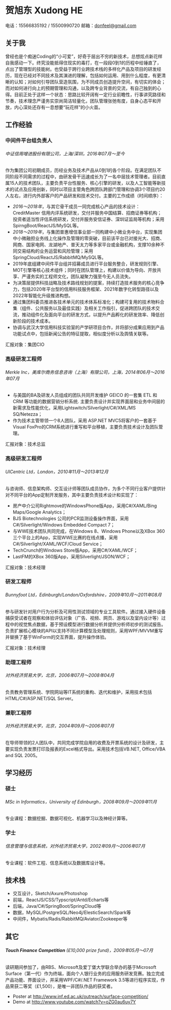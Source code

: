 # 贺旭东	Xudong HE

电话：15566835192 / 15500990720				邮箱：donfeel@gmail.com	

## 关于我

曾经也是个痴迷Coding的“小可爱”，好奇于层出不穷的新技术，总想炫点新花样自我感动一下。终究没能抵得住现实的毒打，在一段段0到1的历程中给锤直了，点出了管理型的技能树。也受益于跨行业跨技术栈的多样化产品及项目的研发经历，现在已经对不同技术及其演进的理解，包括如何运用、用到什么程度，有更清晰的认知；对如何引导团队营造氛围，为不同成员创造提升空间，有切实的体会；而对如何进行向上的预期管理和沟通，以及跨专业背景的交流，有自己独到的心得。目前正处于这样一个状态：思路比较开阔有一定行业前瞻性，行事讲究路径和节奏，技术理念严谨务实崇尚简洁轻量化，团队管理张弛有度，自身心态平和开放，内心深处还存有一息想要“玩花样”的小火苗。



## 工作经验

### 中间件平台组负责人

###### *中证信用增进股份有限公司，上海/深圳，2016年07月～至今*

作为集团公司初期成员，历经业务及技术产品从0到1的各个阶段。在满足团队不同阶段不同需求的过程中，由研发骨干迅速成长为了一名中层技术管理者。目前直属15人的技术团队，主要负责平台性服务、核心引擎的研发，以及人工智能等新技术的试点及应用创新，同时以项目主管角色跨团队跨部门管理和协调3个项目约20人左右，进行内外部客户的产品研发和技术交付。主要的工作成绩（时间顺序）：

- *2016～2018年*，与其它骨干成员一同完成核心产品的技术设计：CreditMaster 信用内评系统研发，交付并服务中国结算、招商证券等机构；投资者适当性评估系统研发，交付并服务安信证券、深圳证监局等机构；采用SpirngBoot/ReactJS/MySQL等。
- *2018～2019年*，与集团普惠增信事业部一同构建中小微业务中台，实现集团中小微融担业务线上化操作及管理的零突破，目前该平台已对接光大、招商、网商、国家电网、龙湖地产、普天太力等多家平台或金融机构，支撑10余种不同交易结构的业务运营和风险管理；采用SpringCloud/ReactJS/RabbitMQ/MySQL等。
- 2019年底组建中间件平台组并招募成员进行平台服务整合，研发规则引擎、MOT引擎等核心技术组件；同时在团队管理上，构建以价值为导向、开放共享、严谨务实的工程师文化，团队凝聚力强至今无人员流失。
- 为决策层提供科技战略及技术路线规划的提案，持续打造技术服务的核心竞争力，包括2020年平台型的信用科技服务框架、2021年数字化转型路径以及2022年智能化升级推进构想。
- 通过集团科委员推进各技术单元的技术体系标准化；构建可复用的技术物料合集（组件、公共服务以及最佳实践）及相关工作指引，促进跨团队的技术交流，推动组件化及面向平台的研发方式，以提升产品孵化的研发效率、降低创新阶段的技术成本。
- 协调与武汉大学信用科技实验室的产学研项目合作，并将部分成果应用到产品功能试点中，包括新闻公告的特征提取，相似度分析以及舆情关联等。

汇报对象：集团CIO

### 高级研发工程师

###### *Merkle Inc，美库尔商务信息咨询（上海）有限公司，上海，2014年06月～2016年07月*

- 与美国的BA及研发人员组成的团队共同开发维护 GEICO 的一套集 ETL 和 CRM 等功能的数据营销分析系统. 主要负责设计并实现界面层和业务中间层的新需求及性能优化，采用Lightswitch/Silverlight/C#/XML/MS SQ/Netezza；
- 作为技术主管带领一个8人团队，采用 ASP.NET MVC5将客户的一套基于Visual FoxPro的CRM系统进行重写和平台移植，主要负责技术设计及团队管理。

汇报对象：技术总监

### 高级研发工程师

###### *UICentric Ltd，London，2010年11月～2013年12月*

与咨询师、信息架构师、交互设计师等团队成员协作，为多个不同行业客户提供针对不同平台的App定制开发服务，其中主要负责技术设计和实现了：

- 房产中介公司Rightmove的WindowsPhone版App，采用C#/XAML/Bing Maps/Google Analytics；
- BJS Biotechnologies 公司的PCR监测设备操作界面，采用C#/Silverlight/Windows Embedded Compact 7；
- 与WWE技术团队共同完成，在Windows 8、Windows Phone以及XBox 360三个平台上的App，实现WWE比赛的在线点播，采用C#/Silverlight/XAML/WCF/Cloud Service；
- TechCrunch的Windows Store版App，采用C#/XAML/WCF；
- LastFM的XBox 360版App，采用Silverlight/JSON/WCF；

汇报对象：技术经理

### 研发工程师

###### *Bunnyfoot Ltd，Edinburgh/London/Oxfordshire，2009年10月～2011年08月*

参与研发针对用户行为分析及可用性测试领域的专业工具软件。通过接入硬件设备捕获受试者在观察和体验评估对象（广告、视频、网页、游戏以及室内设计等）过程中的视觉焦点数据，基于预设模型进行数据分析并提供分析师初步的测试报告。负责扩展核心模块的API以支持不同计算模型及处理规则，采用WPF/MVVM重写并替换了基于WinForm的交互界面，提升操作体验。

汇报对象：技术经理

### 助理工程师

###### *对外经济贸易大学，北京，2006年07月～2008年04月*

负责教务管理系统、学院网站等IT系统的重构、迭代和维护，采用技术包括HTML/C#/ASP.NET/SQL Server。

### 兼职工程师

###### *对外经济贸易大学，北京，2004年09月～2006年07月*

在导师带领的2人团队中，共同完成学院自用的收费及开票系统的设计及研发，主要实现负责发票打印及报表的Excel格式导出。采用技术包括VB.NET, Office/VBA and SQL 2005。



## 学习经历

### 硕士

###### *MSc in Informatics，University of Edinburgh，2008年09月～2009年11月*

专业课程：数据挖掘、数据可视化、机器学习以及神经计算等。

### 学士

###### *信息管理与信息系统，对外经济贸易大学，2002年09月～2006年07月*

专业课程：软件工程、信息系统以及数据库设计等。



## 技术栈

- 交互设计，Sketch/Axure/Photoshop
- 前端，ReactJS/CSS/Typscript/Antd/Echarts等
- 后端，Java/C#/SpringBoot/SpringCloud等
- 数据，MySQL/PostgreSQL/Neo4j/ElesticSearch/Spark等
- 中间件，Mybatis/Radis/RabbitMQ/Aviator/Zookeeper等



## 其它

###### **Touch Finance Competition** (£10,000 prize fund)，2009年05月～07月

读研期间参加了，由RBS、Microsoft及爱丁堡大学联合举办的基于Microsoft Surface（第一代）作为终端，面向个人银行业务的应用服务研发竞赛。独立完成产品功能、界面设计，并采用WPF/C#/.NET Framework 3.5等进行程序实现，作品荣获二等奖（£1,500），是唯一非团队作品的获奖者。

- Poster at http://www.inf.ed.ac.uk/outreach/surface-competition/
- Demo at http://www.youtube.com/watch?v=oZG0au6uy7Y
